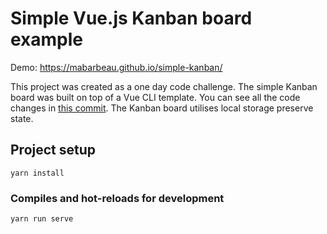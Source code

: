 # Simple Vue.js Kanban board example

Demo: https://mabarbeau.github.io/simple-kanban/

This project was created as a one day code challenge. The simple Kanban board was built on top of a Vue CLI template. You can see all the code changes in [this commit](https://github.com/mabarbeau/simple-kanban/commit/289992c1aa2f7e6b368cfbd6959ed4d4db469d51). The Kanban board utilises local storage preserve state.


## Project setup
```
yarn install
```

### Compiles and hot-reloads for development
```
yarn run serve
```
